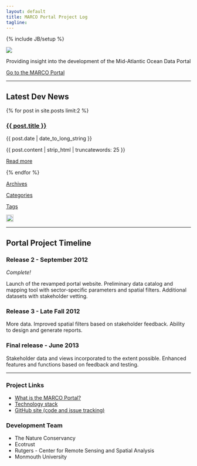 ```yaml
---
layout: default
title: MARCO Portal Project Log
tagline: 
---
```

{% include JB/setup %}

<div class="row">
	<div class="span12">
		<img src="{{BASE_PATH}}/assets/img/windmill-ocean.jpg"/>
	</div>
	<div class="span12">
		<p class='big-text'>Providing insight into the development of the Mid-Atlantic Ocean Data Portal</p>
    <p><a class='btn' href="http://portal.midatlanticocean.org">Go to the MARCO Portal</a></p>
	</div>
</div>

<hr/>

<div class="row">
  <div class="span3">
    <h2>Latest Dev News</h2>
  </div>	
  {% for post in site.posts limit:2 %}
  <div class="span3">
    <h3><a href="{{BASE_PATH}}{{ post.url }}">{{ post.title }}</a></h3>
	<div class="date">{{ post.date | date_to_long_string }}</div>
    <p>{{ post.content | strip_html | truncatewords: 25 }}</p>    
    <p class="pull-right">
      <a href="{{BASE_PATH}}{{ post.url }}">Read more</a>
    </p>
  </div>
  {% endfor %}
  <div class="span2">
    <p><a class='btn' href="{{BASE_PATH}}/archive.html">Archives</a></p>
    <p><a class='btn' href="{{BASE_PATH}}/categories.html">Categories</a></p>
    <p><a class='btn' href="{{BASE_PATH}}/tags.html">Tags</a></p>
    <p><a href="http://feeds.feedburner.com/MarcoPortalDevelopmentLog"><img height="20" width="20" src="{{BASE_PATH}}/assets/img/feed-icon-28x28.png"/></a></p>
  </div> 
</div>

<hr/>

<div class="row">
  <div class="span3">
    <h2>Portal Project Timeline</h2>
  </div>
  <div class="span3">
  	<h3>Release 2 - September 2012</h3>
  	<p><i>Complete!</i></p>
    <p>Launch of the revamped portal website. Preliminary data catalog and mapping tool with sector-specific parameters and spatial filters.  Additional datasets with stakeholder vetting.</p>
  </div>	
  <div class="span3">
  	<h3>Release 3 - Late Fall 2012</h3>
  	<p>More data.  Improved spatial filters based on stakeholder feedback.  Ability to design and generate reports.</p>
  </div>  
  <div class="span3">
  	<h3>Final release - June 2013</h3>
  	<p>Stakeholder data and views incorporated to the extent possible.  Enhanced features and functions based on feedback and testing.</p>
  </div>  
</div>

<hr/>

<div class="row">
	<div class="span10">
		<div class="row blocks">
			<div class="span5">
				<div class="well">
					<h3>Project Links</h3>
					<p>
						<ul>
							<li><a href="http://midatlanticocean.org/map_portal.html">What is the MARCO Portal?</a></li>							
							<li><a href="{{BASE_PATH}}/technology.html">Technology stack</a></li>
							<li><a href="http://github.com/ecotrust/marco-portal">GitHub site (code and issue tracking)</a></li>							
						</ul>
					</p>
				</div>
			</div>
      <div class="span5">
        <div class="well">
          <h3>Development Team</h3>
          <p>
            <ul>
              <li>The Nature Conservancy</li>              
              <li>Ecotrust</li>              
              <li>Rutgers - Center for Remote Sensing and Spatial Analysis</li>
              <li>Monmouth University</li>
            </ul>
          </p>
        </div>
      </div>
		</div>
	</div>
</div>
